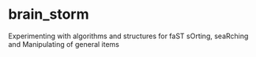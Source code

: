 # brain_storm
Experimenting with algorithms and structures for faST sOrting, seaRching and Manipulating of general items
